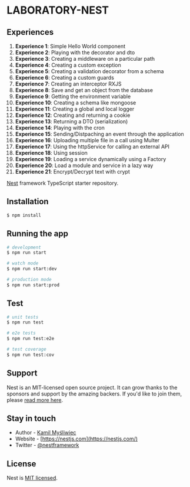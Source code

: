 # LABORATORY-NEST

## Experiences

1. **Experience 1**: Simple Hello World component
2. **Experience 2**: Playing with the decorator and dto
3. **Experience 3**: Creating a middleware on a particular path
4. **Experience 4**: Creating a custom exception
5. **Experience 5**: Creating a validation decorator from a schema
6. **Experience 6**: Creating a custom guards
7. **Experience 7**: Creating an interceptor RXJS
8. **Experience 8**: Save and get an object from the database
9. **Experience 9**: Getting the environment variable
10. **Experience 10**: Creating a schema like mongoose
11. **Experience 11**: Creating a global and local logger
12. **Experience 12**: Creating and returning a cookie
13. **Experience 13**: Returning a DTO (serialization)
14. **Experience 14**: Playing with the cron
15. **Experience 15**: Sending/Distpaching an event through the application
16. **Experience 16**: Uploading multiple file in a call using Multer
17. **Experience 17**: Using the httpService for calling an external API
18. **Experience 18**: Using session
19. **Experience 19**: Loading a service dynamically using a Factory
20. **Experience 20**: Load a module and service in a lazy way
21. **Experience 21**: Encrypt/Decrypt text with crypt

[Nest](https://github.com/nestjs/nest) framework TypeScript starter repository.

## Installation

```bash
$ npm install
```

## Running the app

```bash
# development
$ npm run start

# watch mode
$ npm run start:dev

# production mode
$ npm run start:prod
```

## Test

```bash
# unit tests
$ npm run test

# e2e tests
$ npm run test:e2e

# test coverage
$ npm run test:cov
```

## Support

Nest is an MIT-licensed open source project. It can grow thanks to the sponsors and support by the amazing backers. If you'd like to join them, please [read more here](https://docs.nestjs.com/support).

## Stay in touch

- Author - [Kamil Myśliwiec](https://kamilmysliwiec.com)
- Website - [https://nestjs.com](https://nestjs.com/)
- Twitter - [@nestframework](https://twitter.com/nestframework)

## License

Nest is [MIT licensed](LICENSE).
